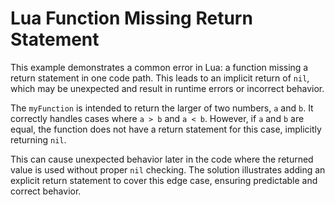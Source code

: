 # Lua Function Missing Return Statement

This example demonstrates a common error in Lua: a function missing a return statement in one code path. This leads to an implicit return of `nil`, which may be unexpected and result in runtime errors or incorrect behavior.

The `myFunction` is intended to return the larger of two numbers, `a` and `b`. It correctly handles cases where `a > b` and `a < b`. However, if `a` and `b` are equal, the function does not have a return statement for this case, implicitly returning `nil`.

This can cause unexpected behavior later in the code where the returned value is used without proper `nil` checking. The solution illustrates adding an explicit return statement to cover this edge case, ensuring predictable and correct behavior.